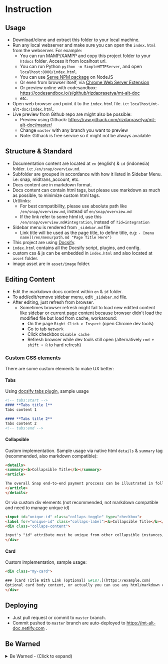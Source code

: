 # Instruction

## Usage

- Download/clone and extract this folder to your local machine.
- Run any local webserver and make sure you can open the `index.html` from the webserver. For example:
	- You can run MAMP/XAMPP and copy this project folder to your `htdocs` folder. Access it from localhost url.
	- You can run Python `python -m SimpleHTTPServer`, and open `localhost:8000/index.html`.
	- You can use [Serve NPM package](https://www.npmjs.com/package/serve) on NodeJS
	- Or even from browser itself, via [Chrome Web Server Extension](https://chrome.google.com/webstore/detail/web-server-for-chrome/ofhbbkphhbklhfoeikjpcbhemlocgigb?hl=en)
	- Or preview online with codesandbox: https://codesandbox.io/s/github/rizdaprasetya/mt-alt-doc
	- etc.
- Open web browser and point it to the `index.html` file. i.e: `localhost/mt-alt-doc/index.html`.
- Live preview from Github repo are might also be possible:
	- Preview using Githack: https://raw.githack.com/rizdaprasetya/mt-alt-doc/master/
	- Change `master` with any branch you want to preview
	- Note: Githack is free service so it might not be always available

## Structure & Standard

- Documentation content are located at `en` (english) & `id` (indonesia) folder. i.e: `/en/snap/overview.md`.
- Subfolder are grouped in accordance with how it listed in Sidebar Menu. i.e: snap, midtrans_account, etc.
- Docs content are in markdown format.
- Docs content can contain html tags, but please use markdown as much as possible, to minimize custom html tags.
- Url/links:
	- For best compatibility, please use absolute path like `/en/snap/overview.md`, instead of `en/snap/overview.md`
	- If the link refer to some html id, use this `/en/snap/overview.md#integration`, instead of `?id=integration`
- Sidebar menu is rendered from `_sidebar.md` file
	- Link title will be used as the page title, to define title, e.g: `- [menu name](/en/menu/path.md "Page Title Here")`
- This project are using [Docsify](https://docsify.js.org/).
- `index.html` contains all the Docsify script, plugins, and config.
- custom css & js can be embedded in `index.html` and also located at `asset` folder.
- image asset are in `asset/image` folder.

## Editing Content

- Edit the markdown docs content within `en` & `id` folder.
- To add/edit/remove sidebar menu, edit `_sidebar.md` file.
- After editing, just refresh from browser.
	- Sometimes browser refresh might fail to load new editted content like sidebar or current page content because browser didn't load the modified file but load from cache, workaround: 
		- On the page `Right Click > Inspect` (open Chrome dev tools)
		- Go to tab `Network`
		- Click checkbox `Disable cache`
		- Refresh browser while dev tools still open (alternatively `cmd + shift + R` to hard refresh)

### Custom CSS elements
There are some custom elements to make UX better:

#### Tabs
Using [docsify tabs plugin](https://jhildenbiddle.github.io/docsify-tabs), sample usage

```markdown
<!-- tabs:start -->
#### **Tabs title 1**
Tabs content 1

#### **Tabs title 2**
Tabs content 2
<!-- tabs:end -->
```

#### Collapsible
Custom implementation. 
Sample usage via native html `details` & `summary` tag (recommended, also markdown compatible): 

```html
<details>
<summary><b>Collapsible Title</b></summary>
<article>

The overall Snap end-to-end payment proccess can be illustrated in following sequence diagram:
</article>
</details>
```

Or via custom div elements (not recommended, not markdown compatible and need to manage unique id)

```html
<input id="unique-id" class="collaps-toggle" type="checkbox">
<label for="unique-id" class="collaps-label"><b>Collapsible Title</b></label>
<div class="collaps-content">

input's "id" attribute must be unique from other collapsible instances, and must match with "for" attribute of the label.
</div>
```

#### Card
Custom implementation, sample usage:

```html
<div class="my-card">

### [Card Title With Link (optional) &#187;](https://example.com)
Optional card body content, or actually you can use any html/markdown content within card.
</div>
```

## Deploying

- Just pull request or commit to `master` branch.
- Commit pushed to `master` branch are auto-deployed to https://mt-alt-doc.netlify.com .

## Be Warned
<details>
<summary>Be Warned - (Click to expand)</summary>
<article>

Within the source code, there were some code annotated with:
- `TODO:` - not implemented, reminder to implement on the future
- `HACK:` - code that works at that time and specific. Probably used to fix/override some issue, may not be tested for extended usage and may break unexpectedly, should be fixed/optimized on the future.
- `OPTIMIZE:`- code that works, but may not be the best in terms of performance, etc. should be optimized on the future.
- `FIXME:` - note to fix the code in the future, current implementation may be broken.
- etc

Pay attention to these when you encounter unexpected issue. Some hack implementation or un-optimized code may be the cause of that issue. Read the note that come after that annotation on the code, it usually explains what is happening.
</article>
</details>
